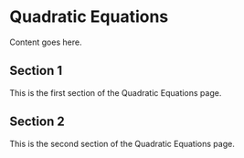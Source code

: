 # Quadratic Equations

Content goes here.

## Section 1

This is the first section of the Quadratic Equations page.

## Section 2

This is the second section of the Quadratic Equations page.

